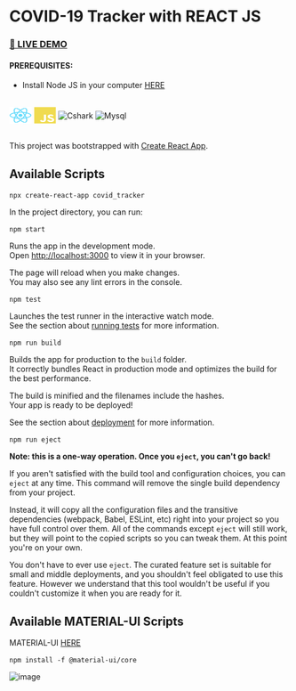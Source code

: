 # COVID-19 Tracker with REACT JS
### <a href="https://superlative-bubblegum-58e3d2.netlify.app/" target="_blank">🔴 LIVE DEMO</a>

#### PREREQUISITES:
- Install Node JS in your computer <a href='https://nodejs.org/en/'>HERE</a>

<div style="display: inline_block"><br>
  <img align="center" alt="React" height="30" width="40" src="https://raw.githubusercontent.com/devicons/devicon/master/icons/react/react-original.svg">
  <img align="center" alt="js" height="30" width="40" src="https://raw.githubusercontent.com/devicons/devicon/master/icons/javascript/javascript-plain.svg">
  <img align="center" alt="Cshark" height="30"  src="https://user-images.githubusercontent.com/99184393/178641758-021c77d8-c4b9-4a36-a3da-878f15ae267c.png">
  <img align="center" alt="Mysql" height="30"  src="https://user-images.githubusercontent.com/99184393/178641902-8d89e134-e9a2-4a3b-8fde-6e8802331b80.png">
</div>
<br>

This project was bootstrapped with [Create React App](https://github.com/facebook/create-react-app).

## Available Scripts

```
npx create-react-app covid_tracker
```

In the project directory, you can run:
```
npm start
```

Runs the app in the development mode.\
Open [http://localhost:3000](http://localhost:3000) to view it in your browser.

The page will reload when you make changes.\
You may also see any lint errors in the console.
```
npm test
```

Launches the test runner in the interactive watch mode.\
See the section about [running tests](https://facebook.github.io/create-react-app/docs/running-tests) for more information.
```
npm run build
```

Builds the app for production to the `build` folder.\
It correctly bundles React in production mode and optimizes the build for the best performance.

The build is minified and the filenames include the hashes.\
Your app is ready to be deployed!

See the section about [deployment](https://facebook.github.io/create-react-app/docs/deployment) for more information.
```
npm run eject
```

**Note: this is a one-way operation. Once you `eject`, you can't go back!**

If you aren't satisfied with the build tool and configuration choices, you can `eject` at any time. This command will remove the single build dependency from your project.

Instead, it will copy all the configuration files and the transitive dependencies (webpack, Babel, ESLint, etc) right into your project so you have full control over them. All of the commands except `eject` will still work, but they will point to the copied scripts so you can tweak them. At this point you're on your own.

You don't have to ever use `eject`. The curated feature set is suitable for small and middle deployments, and you shouldn't feel obligated to use this feature. However we understand that this tool wouldn't be useful if you couldn't customize it when you are ready for it.


## Available MATERIAL-UI Scripts
MATERIAL-UI <a href='https://v4.mui.com/'>HERE</a>
```
npm install -f @material-ui/core
```
![image](https://user-images.githubusercontent.com/99184393/178642318-2d0b4453-ea62-4e0b-b2b7-368c925564ba.png)
